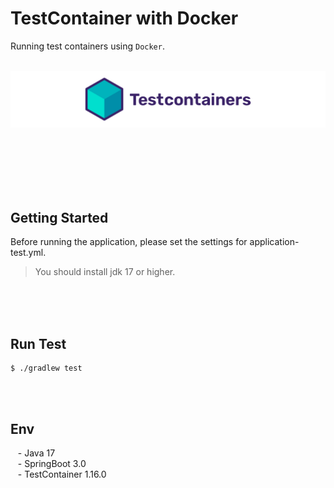 # TestContainer with Docker

Running test containers using `Docker`. <br/><br/> 


![image](./resources/images/testcontainer.png)

<br/><br/><br/><br/><br/>

## Getting Started

Before running the application, please set the settings for application-test.yml.


> You should install jdk 17 or higher. <br/>

<br/><br/><br/>

## Run Test

````text
$ ./gradlew test
````

<br/><br/>


## Env

&nbsp;&nbsp; - Java 17  <br/>
&nbsp;&nbsp; - SpringBoot 3.0 <br/>
&nbsp;&nbsp; - TestContainer 1.16.0 
<br/>

